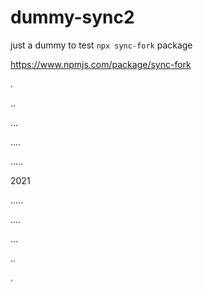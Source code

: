 # dummy-sync2

just a dummy to test `npx sync-fork` package

https://www.npmjs.com/package/sync-fork


.

..

...

....

.....

 2021

.....

....

...

..

.
